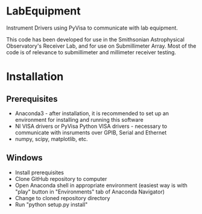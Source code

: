 # LabEquipment
Instrument Drivers using PyVisa to communicate with lab equipment.

This code has been developed for use in the Smithsonian Astrophysical Observatory's Receiver Lab, and for use on Submillimeter Array.  Most of the code is of relevance to submillimeter and millimeter receiver testing.


# Installation
## Prerequisites
* Anaconda3 - after installation, it is recommended to set up an environment for installing and running this software
* NI VISA drivers or PyVisa Python VISA drivers - necessary to communicate with insruments over GPIB, Serial and Ethernet
* numpy, scipy, matplotlib, etc.

## Windows
* Install prerequisites
* Clone GitHub repository to computer
* Open Anaconda shell in appropriate environment (easiest way is with "play" button in "Environments" tab of Anaconda Navigator)
* Change to cloned repository directory
* Run "python setup.py install"
